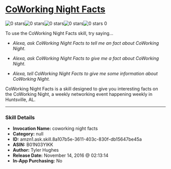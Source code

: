 # [CoWorking Night Facts](http://alexa.amazon.com/#skills/amzn1.ask.skill.8a107b5e-3611-403c-830f-db15647be45a)
![0 stars](../../images/ic_star_border_black_18dp_1x.png)![0 stars](../../images/ic_star_border_black_18dp_1x.png)![0 stars](../../images/ic_star_border_black_18dp_1x.png)![0 stars](../../images/ic_star_border_black_18dp_1x.png)![0 stars](../../images/ic_star_border_black_18dp_1x.png) 0

To use the CoWorking Night Facts skill, try saying...

* *Alexa, ask CoWorking Night Facts to tell me an fact about CoWorking Night.*

* *Alexa, ask CoWorking Night Facts to give me a fact about CoWorking Night.*

* *Alexa, tell CoWorking Night Facts to give me some information about CoWorking Night.*

CoWorking Night Facts is a skill designed to give you interesting facts on the CoWorking Night, a weekly networking event happening weekly in Huntsville, AL.

***

### Skill Details

* **Invocation Name:** coworking night facts
* **Category:** null
* **ID:** amzn1.ask.skill.8a107b5e-3611-403c-830f-db15647be45a
* **ASIN:** B01N03YIKK
* **Author:** Tyler Hughes
* **Release Date:** November 14, 2016 @ 02:13:14
* **In-App Purchasing:** No
